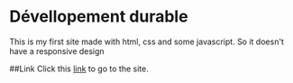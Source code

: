 # Dévellopement durable
This is my first site made with html, css and some javascript. So it doesn't have a responsive design

##Link
Click this [link](https://salmon-dune-06d352510.1.azurestaticapps.net) to go to the site.  
